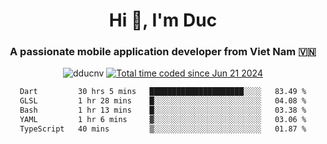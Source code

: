 <h1 align="center">
  Hi 👋, I'm  Duc</h1>
<h3 align="center">A passionate mobile application developer from Viet Nam 🇻🇳</h3>  
  
<p align="center"> <img src="https://komarev.com/ghpvc/?username=dducnv&label=Profile%20views&color=0e75b6&style=flat" alt="dducnv" /> 
<a href="https://wakatime.com/@4d2a2cd9-1bcb-4dd1-84a4-dce128a35137"><img src="https://wakatime.com/badge/user/4d2a2cd9-1bcb-4dd1-84a4-dce128a35137.svg" alt="Total time coded since Jun 21 2024" /></a>
</p>  

<div align="center">
  <!--START_SECTION:waka-->

```txt
Dart         30 hrs 5 mins   █████████████████████░░░░   83.49 %
GLSL         1 hr 28 mins    █░░░░░░░░░░░░░░░░░░░░░░░░   04.08 %
Bash         1 hr 13 mins    █░░░░░░░░░░░░░░░░░░░░░░░░   03.38 %
YAML         1 hr 6 mins     ▓░░░░░░░░░░░░░░░░░░░░░░░░   03.06 %
TypeScript   40 mins         ▒░░░░░░░░░░░░░░░░░░░░░░░░   01.87 %
```

<!--END_SECTION:waka-->
</div>




  
